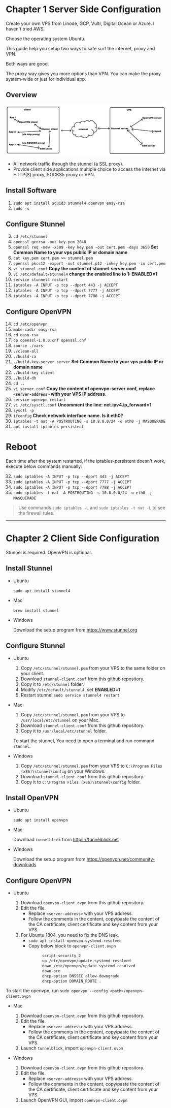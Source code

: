 # Chapter 1 Server Side Configuration

Create your own VPS from Linode, GCP, Vultr, Digital Ocean or Azure. I haven't tried AWS. 

Choose the operating system Ubuntu.

This guide help you setup two ways to safe surf the internet, proxy and VPN.

Both ways are good.

The proxy way gives you more options than VPN. You can make the proxy system-wide or just for individual app.

## Overview

![picture](architecture.png)

* All network traffic through the stunnel (a SSL proxy).
* Provide client side applications multiple choice to access the internet via HTTP(S) proxy, SOCKS5 proxy or VPN.

## Install Software

1. `sudo apt install squid3 stunnel4 openvpn easy-rsa`
2. `sudo -s`

## Configure Stunnel

3. `cd /etc/stunnel`
4. `openssl genrsa -out key.pem 2048`
5. `openssl req -new -x509 -key key.pem -out cert.pem -days 3650` **Set Common Name to your vps public IP or domain name**
6. `cat key.pem cert.pem >> stunnel.pem`
7. `openssl pkcs12 -export -out stunnel.p12 -inkey key.pem -in cert.pem`
8. `vi stunnel.conf` **Copy the content of stunnel-server.conf**
9. `vi /etc/default/stunnel4` **change the enabled line to 1: ENABLED=1**
10. `service stunnel4 restart`
11. `iptables -A INPUT -p tcp --dport 443 -j ACCEPT`
12. `iptables -A INPUT -p tcp --dport 7777 -j ACCEPT`
13. `iptables -A INPUT -p tcp --dport 7788 -j ACCEPT`

## Configure OpenVPN

14.  `cd /etc/openvpn`
15.  `make-cadir easy-rsa`
16.  `cd easy-rsa`
17.  `cp openssl-1.0.0.cnf openssl.cnf`
18.  `source ./vars`
19.  `./clean-all`
20.  `./build-ca`
21.  `./build-key-server server` **Set Common Name to your vps public IP or domain name**
22.  `./build-key client`
23. `./build-dh`
24. `cd ..`
25. `vi server.conf` **Copy the content of openvpn-server.conf, replace ``<server-address>`` with your VPS IP address.**
26. `service openvpn restart`
27. `vi /etc/sysctl.conf` **Uncomment the line: net.ipv4.ip_forward=1**
28. `sysctl -p`
29. `ifconfig` **Check network interface name. Is it eth0?**
30. `iptables -t nat -A POSTROUTING -s 10.8.0.0/24 -o eth0 -j MASQUERADE`
31. `apt install iptables-persistent`

# Reboot

Each time after the system restarted, if the iptables-persistent doesn't work, execute below commands manually:

32. `sudo iptables -A INPUT -p tcp --dport 443 -j ACCEPT`
33. `sudo iptables -A INPUT -p tcp --dport 7777 -j ACCEPT`
34. `sudo iptables -A INPUT -p tcp --dport 7788 -j ACCEPT`
35. `sudo iptables -t nat -A POSTROUTING -s 10.8.0.0/24 -o eth0 -j MASQUERADE`

> Use commands `sudo iptables -L` and `sudo iptables -t nat -L` to see the firewall rules.

---

# Chapter 2 Client Side Configuration

Stunnel is required. OpenVPN is optional.

## Install Stunnel

- Ubuntu

    `sudo apt install stunnel4`

- Mac

    `brew install stunnel`

- Windows

    Download the setup program from https://www.stunnel.org

## Configure Stunnel

- Ubuntu

    1. Copy ``/etc/stunnel/stunnel.pem`` from your VPS to the same folder on your client.
    2. Download ``stunnel-client.conf`` from this github repository.
    3. Copy it to ``/etc/stunnel`` folder.
    4. Modify ``/etc/default/stunnel4``, set **ENABLED=1**
    5. Restart stunnel ``sudo service stunnel4 restart``

- Mac

    1. Copy ``/etc/stunnel/stunnel.pem`` from your VPS to ``/usr/local/etc/stunnel`` on your Mac.
    2. Download ``stunnel-client.conf`` from this github repository.
    3. Copy it to ``/usr/local/etc/stunnel`` folder.

    To start the stunnel, You need to open a terminal and run command ``stunnel``.

- Windows
  
    1. Copy ``/etc/stunnel/stunnel.pem`` from your VPS to ``C:\Program Files (x86)\stunnel\config`` on your Windows.
    2. Download ``stunnel-client.conf`` from this github repository.
    3. Copy it to ``C:\Program Files (x86)\stunnel\config`` folder.

## Install OpenVPN

- Ubuntu
  
    `sudo apt install openvpn`

- Mac

    Download ``tunnelblick`` from https://tunnelblick.net

- Windows

    Download the setup program from https://openvpn.net/community-downloads

## Configure OpenVPN

- Ubuntu

    1. Download ``openvpn-client.ovpn`` from this github repository.
    2. Edit the file.
       - Replace ``<server-address>`` with your VPS address.
       - Follow the comments in the content, copy/paste the content of the CA certificate, client certificate and key content from your VPS.
    3. For Ubuntu 1804, you need to fix the DNS leak.
       - `sudo apt install openvpn-systemd-resolved`
       - Copy below block to ``openvpn-client.ovpn``
```
                script-security 2
                up /etc/openvpn/update-systemd-resolved
                down /etc/openvpn/update-systemd-resolved
                down-pre
                dhcp-option DNSSEC allow-downgrade
                dhcp-option DOMAIN_ROUTE .
```
   To start the openvpn, run `sudo openvpn --config <path>/openvpn-client.ovpn`

- Mac

    1. Download ``openvpn-client.ovpn`` from this github repository.
    2. Edit the file.
       - Replace ``<server-address>`` with your VPS address.
       - Follow the comments in the content, copy/paste the content of the CA certificate, client certificate and key content from your VPS.
    3. Launch ``tunnelblick``, import ``openvpn-client.ovpn``

- Windows

    1. Download ``openvpn-client.ovpn`` from this github repository.
    2. Edit the file.
       - Replace ``<server-address>`` with your VPS address.
       - Follow the comments in the content, copy/paste the content of the CA certificate, client certificate and key content from your VPS.
    3. Launch OpenVPN GUI, import ``openvpn-client.ovpn``
